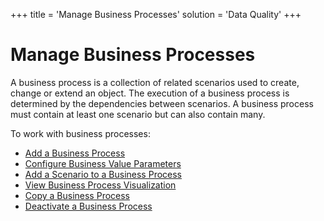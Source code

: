 +++
title = 'Manage Business Processes'
solution = 'Data Quality'
+++

# Manage Business Processes

A business process is a collection of related scenarios used to create,
change or extend an object. The execution of a business process is
determined by the dependencies between scenarios. A business process
must contain at least one scenario but can also contain many.

To work with business processes:

  - [Add a Business Process](Add_Business_Process.htm)
  - [Configure Business Value
    Parameters](Configure_Business_Value_Parameters.htm)
  - [Add a Scenario to a Business
    Process](Add_a_Scenario_to_a_Business_Process.htm)
  - [View Business Process
    Visualization](View_Business%20_Process_Visualization.htm)
  - [Copy a Business Process](Copy_a_Business_Process.htm)
  - [Deactivate a Business Process](Deactivate_Business_Process.htm)
